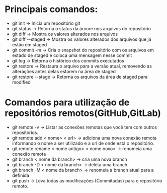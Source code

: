 # Principais comandos:
* git init -> Inicia um repositório git
* git status -> Retorna o status da árvore nos arquivos do repositório
* git diff -> Mostra os valores alterados nos arquivos
* git diff --staged -> Mostra os valores alterados dos arquivos que já estão em staged
* git commit -m -> Cria o snapshot do repositório com os arquivos em estado de staged e coloca uma mensagem nesse commit
* git log -> Retorna o histórico dos commits executados
* git restore -> Restaura o arquivo para a versão atual, removendo as alterações antes delas estarem na área de staged
* git restore --stage -> Retorna os arquivos da área de staged para modified

# Comandos para utilização de repositórios remotos(GitHub,GitLab)
* git remote -v -> Listar as conexões remotas que você tem com outros repositórios.
* git remote add < nome> < url> -> adiciona uma nova conexão remota informando o nome a ser utilizado e a url de onde está o repositório.
* git remote rename < nome antigo> < nome novo> -> renomeia uma conexão remota
* git branch < nome da branch> -> cria uma nova branch
* git branch -D < nome da branch> -> deleta uma branch
* git branch -M < nome da branch> -> renomeia a branch atual para a definida
* git push -> Leva todas as modificações (Commitadas) para o repositório remoto.

